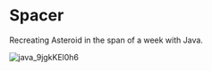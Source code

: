 # Spacer
Recreating Asteroid in the span of a week with Java.

![java_9jgkKEl0h6](https://github.com/nylaj/Spacer/assets/57721175/8bc9fad6-c64f-4bb6-bd97-0f927aabc2ba)
